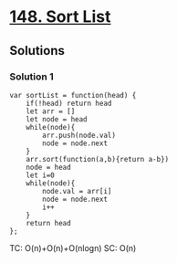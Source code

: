 # [148. Sort List](https://leetcode.com/problems/sort-list/)

## Solutions

### Solution 1

```
var sortList = function(head) {
    if(!head) return head
    let arr = []
    let node = head
    while(node){
        arr.push(node.val)
        node = node.next
    }
    arr.sort(function(a,b){return a-b})
    node = head
    let i=0
    while(node){
        node.val = arr[i]
        node = node.next
        i++
    }
    return head
};
```

TC: O(n)+O(n)+O(nlogn)
SC: O(n)